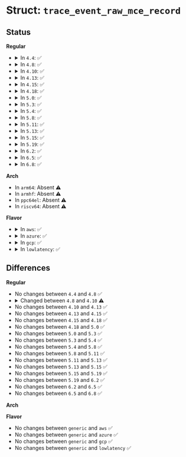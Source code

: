 # Struct: <code>trace_event_raw_mce_record</code>

## Status
<b>Regular</b>
<ul>
<li>
<details>
<summary>In <code>4.4</code>: ✅</summary>

```c
struct trace_event_raw_mce_record {
    struct trace_entry ent;
    u64 mcgcap;
    u64 mcgstatus;
    u64 status;
    u64 addr;
    u64 misc;
    u64 ip;
    u64 tsc;
    u64 walltime;
    u32 cpu;
    u32 cpuid;
    u32 apicid;
    u32 socketid;
    u8 cs;
    u8 bank;
    u8 cpuvendor;
    char __data[0];
};
```
</details>
</li>
<li>
<details>
<summary>In <code>4.8</code>: ✅</summary>

```c
struct trace_event_raw_mce_record {
    struct trace_entry ent;
    u64 mcgcap;
    u64 mcgstatus;
    u64 status;
    u64 addr;
    u64 misc;
    u64 ip;
    u64 tsc;
    u64 walltime;
    u32 cpu;
    u32 cpuid;
    u32 apicid;
    u32 socketid;
    u8 cs;
    u8 bank;
    u8 cpuvendor;
    char __data[0];
};
```
</details>
</li>
<li>
<details>
<summary>In <code>4.10</code>: ✅</summary>

```c
struct trace_event_raw_mce_record {
    struct trace_entry ent;
    u64 mcgcap;
    u64 mcgstatus;
    u64 status;
    u64 addr;
    u64 misc;
    u64 synd;
    u64 ipid;
    u64 ip;
    u64 tsc;
    u64 walltime;
    u32 cpu;
    u32 cpuid;
    u32 apicid;
    u32 socketid;
    u8 cs;
    u8 bank;
    u8 cpuvendor;
    char __data[0];
};
```
</details>
</li>
<li>
<details>
<summary>In <code>4.13</code>: ✅</summary>

```c
struct trace_event_raw_mce_record {
    struct trace_entry ent;
    u64 mcgcap;
    u64 mcgstatus;
    u64 status;
    u64 addr;
    u64 misc;
    u64 synd;
    u64 ipid;
    u64 ip;
    u64 tsc;
    u64 walltime;
    u32 cpu;
    u32 cpuid;
    u32 apicid;
    u32 socketid;
    u8 cs;
    u8 bank;
    u8 cpuvendor;
    char __data[0];
};
```
</details>
</li>
<li>
<details>
<summary>In <code>4.15</code>: ✅</summary>

```c
struct trace_event_raw_mce_record {
    struct trace_entry ent;
    u64 mcgcap;
    u64 mcgstatus;
    u64 status;
    u64 addr;
    u64 misc;
    u64 synd;
    u64 ipid;
    u64 ip;
    u64 tsc;
    u64 walltime;
    u32 cpu;
    u32 cpuid;
    u32 apicid;
    u32 socketid;
    u8 cs;
    u8 bank;
    u8 cpuvendor;
    char __data[0];
};
```
</details>
</li>
<li>
<details>
<summary>In <code>4.18</code>: ✅</summary>

```c
struct trace_event_raw_mce_record {
    struct trace_entry ent;
    u64 mcgcap;
    u64 mcgstatus;
    u64 status;
    u64 addr;
    u64 misc;
    u64 synd;
    u64 ipid;
    u64 ip;
    u64 tsc;
    u64 walltime;
    u32 cpu;
    u32 cpuid;
    u32 apicid;
    u32 socketid;
    u8 cs;
    u8 bank;
    u8 cpuvendor;
    char __data[0];
};
```
</details>
</li>
<li>
<details>
<summary>In <code>5.0</code>: ✅</summary>

```c
struct trace_event_raw_mce_record {
    struct trace_entry ent;
    u64 mcgcap;
    u64 mcgstatus;
    u64 status;
    u64 addr;
    u64 misc;
    u64 synd;
    u64 ipid;
    u64 ip;
    u64 tsc;
    u64 walltime;
    u32 cpu;
    u32 cpuid;
    u32 apicid;
    u32 socketid;
    u8 cs;
    u8 bank;
    u8 cpuvendor;
    char __data[0];
};
```
</details>
</li>
<li>
<details>
<summary>In <code>5.3</code>: ✅</summary>

```c
struct trace_event_raw_mce_record {
    struct trace_entry ent;
    u64 mcgcap;
    u64 mcgstatus;
    u64 status;
    u64 addr;
    u64 misc;
    u64 synd;
    u64 ipid;
    u64 ip;
    u64 tsc;
    u64 walltime;
    u32 cpu;
    u32 cpuid;
    u32 apicid;
    u32 socketid;
    u8 cs;
    u8 bank;
    u8 cpuvendor;
    char __data[0];
};
```
</details>
</li>
<li>
<details>
<summary>In <code>5.4</code>: ✅</summary>

```c
struct trace_event_raw_mce_record {
    struct trace_entry ent;
    u64 mcgcap;
    u64 mcgstatus;
    u64 status;
    u64 addr;
    u64 misc;
    u64 synd;
    u64 ipid;
    u64 ip;
    u64 tsc;
    u64 walltime;
    u32 cpu;
    u32 cpuid;
    u32 apicid;
    u32 socketid;
    u8 cs;
    u8 bank;
    u8 cpuvendor;
    char __data[0];
};
```
</details>
</li>
<li>
<details>
<summary>In <code>5.8</code>: ✅</summary>

```c
struct trace_event_raw_mce_record {
    struct trace_entry ent;
    u64 mcgcap;
    u64 mcgstatus;
    u64 status;
    u64 addr;
    u64 misc;
    u64 synd;
    u64 ipid;
    u64 ip;
    u64 tsc;
    u64 walltime;
    u32 cpu;
    u32 cpuid;
    u32 apicid;
    u32 socketid;
    u8 cs;
    u8 bank;
    u8 cpuvendor;
    char __data[0];
};
```
</details>
</li>
<li>
<details>
<summary>In <code>5.11</code>: ✅</summary>

```c
struct trace_event_raw_mce_record {
    struct trace_entry ent;
    u64 mcgcap;
    u64 mcgstatus;
    u64 status;
    u64 addr;
    u64 misc;
    u64 synd;
    u64 ipid;
    u64 ip;
    u64 tsc;
    u64 walltime;
    u32 cpu;
    u32 cpuid;
    u32 apicid;
    u32 socketid;
    u8 cs;
    u8 bank;
    u8 cpuvendor;
    char __data[0];
};
```
</details>
</li>
<li>
<details>
<summary>In <code>5.13</code>: ✅</summary>

```c
struct trace_event_raw_mce_record {
    struct trace_entry ent;
    u64 mcgcap;
    u64 mcgstatus;
    u64 status;
    u64 addr;
    u64 misc;
    u64 synd;
    u64 ipid;
    u64 ip;
    u64 tsc;
    u64 walltime;
    u32 cpu;
    u32 cpuid;
    u32 apicid;
    u32 socketid;
    u8 cs;
    u8 bank;
    u8 cpuvendor;
    char __data[0];
};
```
</details>
</li>
<li>
<details>
<summary>In <code>5.15</code>: ✅</summary>

```c
struct trace_event_raw_mce_record {
    struct trace_entry ent;
    u64 mcgcap;
    u64 mcgstatus;
    u64 status;
    u64 addr;
    u64 misc;
    u64 synd;
    u64 ipid;
    u64 ip;
    u64 tsc;
    u64 walltime;
    u32 cpu;
    u32 cpuid;
    u32 apicid;
    u32 socketid;
    u8 cs;
    u8 bank;
    u8 cpuvendor;
    char __data[0];
};
```
</details>
</li>
<li>
<details>
<summary>In <code>5.19</code>: ✅</summary>

```c
struct trace_event_raw_mce_record {
    struct trace_entry ent;
    u64 mcgcap;
    u64 mcgstatus;
    u64 status;
    u64 addr;
    u64 misc;
    u64 synd;
    u64 ipid;
    u64 ip;
    u64 tsc;
    u64 walltime;
    u32 cpu;
    u32 cpuid;
    u32 apicid;
    u32 socketid;
    u8 cs;
    u8 bank;
    u8 cpuvendor;
    char __data[0];
};
```
</details>
</li>
<li>
<details>
<summary>In <code>6.2</code>: ✅</summary>

```c
struct trace_event_raw_mce_record {
    struct trace_entry ent;
    u64 mcgcap;
    u64 mcgstatus;
    u64 status;
    u64 addr;
    u64 misc;
    u64 synd;
    u64 ipid;
    u64 ip;
    u64 tsc;
    u64 walltime;
    u32 cpu;
    u32 cpuid;
    u32 apicid;
    u32 socketid;
    u8 cs;
    u8 bank;
    u8 cpuvendor;
    char __data[0];
};
```
</details>
</li>
<li>
<details>
<summary>In <code>6.5</code>: ✅</summary>

```c
struct trace_event_raw_mce_record {
    struct trace_entry ent;
    u64 mcgcap;
    u64 mcgstatus;
    u64 status;
    u64 addr;
    u64 misc;
    u64 synd;
    u64 ipid;
    u64 ip;
    u64 tsc;
    u64 walltime;
    u32 cpu;
    u32 cpuid;
    u32 apicid;
    u32 socketid;
    u8 cs;
    u8 bank;
    u8 cpuvendor;
    char __data[0];
};
```
</details>
</li>
<li>
<details>
<summary>In <code>6.8</code>: ✅</summary>

```c
struct trace_event_raw_mce_record {
    struct trace_entry ent;
    u64 mcgcap;
    u64 mcgstatus;
    u64 status;
    u64 addr;
    u64 misc;
    u64 synd;
    u64 ipid;
    u64 ip;
    u64 tsc;
    u64 walltime;
    u32 cpu;
    u32 cpuid;
    u32 apicid;
    u32 socketid;
    u8 cs;
    u8 bank;
    u8 cpuvendor;
    char __data[0];
};
```
</details>
</li>
</ul>
<b>Arch</b>
<ul>
<li>
In <code>arm64</code>: Absent ⚠️
</li>
<li>
In <code>armhf</code>: Absent ⚠️
</li>
<li>
In <code>ppc64el</code>: Absent ⚠️
</li>
<li>
In <code>riscv64</code>: Absent ⚠️
</li>
</ul>
<b>Flavor</b>
<ul>
<li>
<details>
<summary>In <code>aws</code>: ✅</summary>

```c
struct trace_event_raw_mce_record {
    struct trace_entry ent;
    u64 mcgcap;
    u64 mcgstatus;
    u64 status;
    u64 addr;
    u64 misc;
    u64 synd;
    u64 ipid;
    u64 ip;
    u64 tsc;
    u64 walltime;
    u32 cpu;
    u32 cpuid;
    u32 apicid;
    u32 socketid;
    u8 cs;
    u8 bank;
    u8 cpuvendor;
    char __data[0];
};
```
</details>
</li>
<li>
<details>
<summary>In <code>azure</code>: ✅</summary>

```c
struct trace_event_raw_mce_record {
    struct trace_entry ent;
    u64 mcgcap;
    u64 mcgstatus;
    u64 status;
    u64 addr;
    u64 misc;
    u64 synd;
    u64 ipid;
    u64 ip;
    u64 tsc;
    u64 walltime;
    u32 cpu;
    u32 cpuid;
    u32 apicid;
    u32 socketid;
    u8 cs;
    u8 bank;
    u8 cpuvendor;
    char __data[0];
};
```
</details>
</li>
<li>
<details>
<summary>In <code>gcp</code>: ✅</summary>

```c
struct trace_event_raw_mce_record {
    struct trace_entry ent;
    u64 mcgcap;
    u64 mcgstatus;
    u64 status;
    u64 addr;
    u64 misc;
    u64 synd;
    u64 ipid;
    u64 ip;
    u64 tsc;
    u64 walltime;
    u32 cpu;
    u32 cpuid;
    u32 apicid;
    u32 socketid;
    u8 cs;
    u8 bank;
    u8 cpuvendor;
    char __data[0];
};
```
</details>
</li>
<li>
<details>
<summary>In <code>lowlatency</code>: ✅</summary>

```c
struct trace_event_raw_mce_record {
    struct trace_entry ent;
    u64 mcgcap;
    u64 mcgstatus;
    u64 status;
    u64 addr;
    u64 misc;
    u64 synd;
    u64 ipid;
    u64 ip;
    u64 tsc;
    u64 walltime;
    u32 cpu;
    u32 cpuid;
    u32 apicid;
    u32 socketid;
    u8 cs;
    u8 bank;
    u8 cpuvendor;
    char __data[0];
};
```
</details>
</li>
</ul>

## Differences
<b>Regular</b>
<ul>
<li>
No changes between <code>4.4</code> and <code>4.8</code> ✅
</li>
<li>
<details>
<summary>Changed between <code>4.8</code> and <code>4.10</code> ⚠️</summary>
<ul>
<li>
<b>Field added. </b>
<code>u64 synd</code>
</li>
<li>
<b>Field added. </b>
<code>u64 ipid</code>
</li>
</ul>
</details>
</li>
<li>
No changes between <code>4.10</code> and <code>4.13</code> ✅
</li>
<li>
No changes between <code>4.13</code> and <code>4.15</code> ✅
</li>
<li>
No changes between <code>4.15</code> and <code>4.18</code> ✅
</li>
<li>
No changes between <code>4.18</code> and <code>5.0</code> ✅
</li>
<li>
No changes between <code>5.0</code> and <code>5.3</code> ✅
</li>
<li>
No changes between <code>5.3</code> and <code>5.4</code> ✅
</li>
<li>
No changes between <code>5.4</code> and <code>5.8</code> ✅
</li>
<li>
No changes between <code>5.8</code> and <code>5.11</code> ✅
</li>
<li>
No changes between <code>5.11</code> and <code>5.13</code> ✅
</li>
<li>
No changes between <code>5.13</code> and <code>5.15</code> ✅
</li>
<li>
No changes between <code>5.15</code> and <code>5.19</code> ✅
</li>
<li>
No changes between <code>5.19</code> and <code>6.2</code> ✅
</li>
<li>
No changes between <code>6.2</code> and <code>6.5</code> ✅
</li>
<li>
No changes between <code>6.5</code> and <code>6.8</code> ✅
</li>
</ul>
<b>Arch</b>
<ul>
</ul>
<b>Flavor</b>
<ul>
<li>
No changes between <code>generic</code> and <code>aws</code> ✅
</li>
<li>
No changes between <code>generic</code> and <code>azure</code> ✅
</li>
<li>
No changes between <code>generic</code> and <code>gcp</code> ✅
</li>
<li>
No changes between <code>generic</code> and <code>lowlatency</code> ✅
</li>
</ul>

